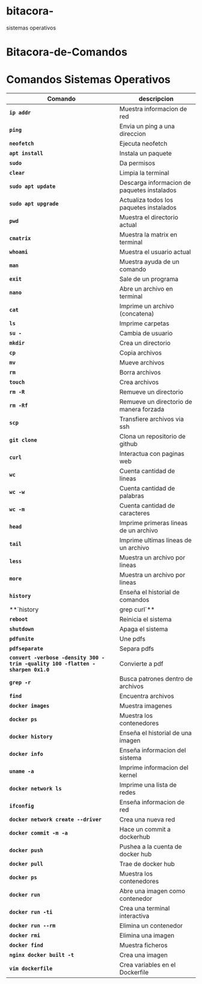 # bitacora-
sistemas operativos
# Bitacora-de-Comandos

# Comandos Sistemas Operativos

| Comando | descripcion |
|--- | ---|
|**`ip addr`** | Muestra informacion de red
|**`ping`** | Envia un ping a una direccion
|**`neofetch`** | Ejecuta neofetch
|**`apt install`** | Instala un paquete
|**`sudo`** | Da permisos
|**`clear`** | Limpia la terminal
|**`sudo apt update`** | Descarga informacion de paquetes instalados
|**`sudo apt upgrade`** | Actualiza todos los paquetes instalados
|**`pwd`** | Muestra el directorio actual
|**`cmatrix`** | Muestra la matrix en terminal
|**`whoami`** | Muestra el usuario actual
|**`man`** | Muestra ayuda de un comando
|**`exit`** | Sale de un programa
|**`nano`** | Abre un archivo en terminal
|**`cat`** | Imprime un archivo (concatena)
|**`ls`** | Imprime carpetas
|**`su -`** | Cambia de usuario
|**`mkdir`** | Crea un directorio
|**`cp`** | Copia archivos
|**`mv`** | Mueve archivos
|**`rm`** | Borra archivos
|**`touch`** | Crea archivos
|**`rm -R`** | Remueve un directorio
|**`rm -Rf`** | Remueve un directorio de manera forzada
|**`scp`** | Transfiere archivos via ssh
|**`git clone`** | Clona un repositorio de github
|**`curl`** | Interactua con paginas web
|**`wc`** | Cuenta cantidad de lineas
|**`wc -w`** | Cuenta cantidad de palabras
|**`wc -m`** | Cuenta cantidad de caracteres
|**`head`** | Imprime primeras lineas de un archivo
|**`tail`** | Imprime ultimas lineas de un archivo
|**`less`** | Muestra un archivo por lineas
|**`more`** | Muestra un archivo por lineas
|**`history`** | Enseña el historial de comandos
|**`history | grep curl`** | Enseña el historial de comandos especificos
|**`reboot`** | Reinicia el sistema
|**`shutdown`** | Apaga el sistema
|**`pdfunite`** | Une pdfs
|**`pdfseparate`** | Separa pdfs
|**`convert -verbose -density 300 -trim -quality 100 -flatten -sharpen 0x1.0`** | Convierte a pdf
|**`grep -r`** | Busca patrones dentro de archivos
|**`find`** | Encuentra archivos
|**`docker images`** | Muestra imagenes
|**`docker ps`** | Muestra los contenedores
|**`docker history`** | Enseña el historial de una imagen
|**`docker info`** | Enseña informacion del sistema
|**`uname -a`** | Imprime informacion del kernel
|**`docker network ls`** | Imprime una lista de redes
|**`ifconfig`** | Enseña informacion de red
|**`docker network create --driver`** | Crea una nueva red
|**`docker commit -m -a`** | Hace un commit a dockerhub
|**`docker push`** | Pushea a la cuenta de docker hub
|**`docker pull`** | Trae de docker hub
|**`docker ps`** | Muestra los contenedores
|**`docker run`** | Abre una imagen como contenedor
|**`docker run -ti`** | Crea una terminal interactiva
|**`docker run --rm`** | Elimina un contenedor
|**`docker rmi`** | Elimina una imagen
|**`docker find`** | Muestra ficheros
|**`nginx docker built -t`** | Crea una imagen
|**`vim dockerfile`** | Crea variables en el Dockerfile
